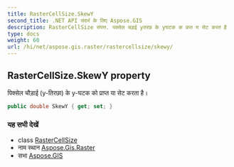 ```yaml
---
title: RasterCellSize.SkewY
second_title: .NET API संदर्भ के लिए Aspose.GIS
description: RasterCellSize संपत्त. पक्सेल चड़ई yतरछ के yघटक क प्रप्त य सेट करत है
type: docs
weight: 60
url: /hi/net/aspose.gis.raster/rastercellsize/skewy/
---
```

## RasterCellSize.SkewY property

पिक्सेल चौड़ाई (y-तिरछा) के y-घटक को प्राप्त या सेट करता है।

```csharp
public double SkewY { get; set; }
```

### यह सभी देखें

* class [RasterCellSize](../)
* नाम स्थान [Aspose.Gis.Raster](../../rastercellsize/)
* सभा [Aspose.GIS](../../../)


